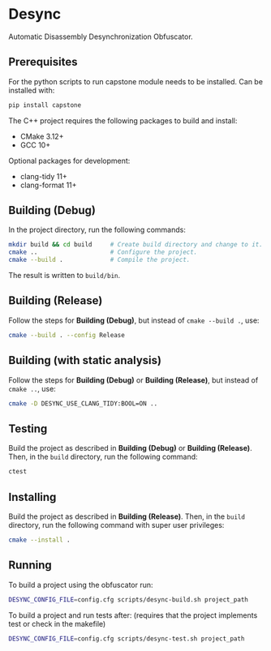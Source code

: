 # Desync

Automatic Disassembly Desynchronization Obfuscator.

## Prerequisites

For the python scripts to run capstone module needs to be installed.
Can be installed with:
```sh
pip install capstone
```

The C++ project requires the following packages to build and install:

-   CMake 3.12+
-   GCC 10+

Optional packages for development:

-   clang-tidy 11+
-   clang-format 11+

## Building (Debug)

In the project directory, run the following commands:

```sh
mkdir build && cd build     # Create build directory and change to it.
cmake ..                    # Configure the project.
cmake --build .             # Compile the project.
```

The result is written to `build/bin`.

## Building (Release)

Follow the steps for **Building (Debug)**, but instead of `cmake --build .`, use:

```sh
cmake --build . --config Release
```

## Building (with static analysis)

Follow the steps for **Building (Debug)** or **Building (Release)**, but instead of `cmake ..`, use:

```sh
cmake -D DESYNC_USE_CLANG_TIDY:BOOL=ON ..
```

## Testing

Build the project as described in **Building (Debug)** or **Building (Release)**.
Then, in the `build` directory, run the following command:

```sh
ctest
```

## Installing

Build the project as described in **Building (Release)**.
Then, in the `build` directory, run the following command with super user privileges:

```sh
cmake --install .
```

## Running

To build a project using the obfuscator run:

```sh
DESYNC_CONFIG_FILE=config.cfg scripts/desync-build.sh project_path
```

To build a project and run tests after: (requires that the project implements test or check in the makefile)
```sh
DESYNC_CONFIG_FILE=config.cfg scripts/desync-test.sh project_path
```


